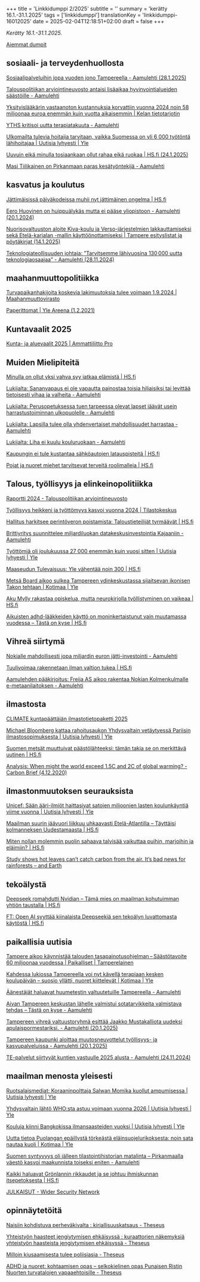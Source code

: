 +++
title = 'Linkkidumppi 2/2025'
subtitle = ''
summary = 'kerätty 16.1.-31.1.2025'
tags = ['linkkidumppi']
translationKey = 'linkkidumppi-16012025'
date = 2025-02-04T12:18:51+02:00
draft = false
+++

*Kerätty 16.1.-31.1.2025.*

[Aiemmat dumpit](/fi/tags/linkkidumppi/)


## sosiaali- ja terveydenhuollosta

[Sosiaalipalveluihin jopa vuoden jono Tampereella - Aamulehti (28.1.2025)](https://www.aamulehti.fi/pirkanmaa/art-2000010978624.html)

[Talouspolitiikan arviointineuvosto antaisi lisäaikaa hyvinvointialueiden säästöille - Aamulehti](https://www.aamulehti.fi/paakirjoitukset/art-2000010993826.html)

[Yksityislääkärin vastaanoton kustannuksia korvattiin vuonna 2024 noin 58 miljoonaa euroa enemmän kuin vuotta aikaisemmin | Kelan tietotarjotin](https://tietotarjotin.fi/uutinen/945364/yksityislaakarin-vastaanoton-kustannuksia-korvattiin-vuonna-2024-noin-58-miljoonaa-euroa-enemman-kuin-vuotta-aikaisemmin)

[YTHS kritisoi uutta terapiatakuuta - Aamulehti](https://www.aamulehti.fi/opiskelu/art-2000010947642.html)

[Ulkomailta tulevia hoitajia tarvitaan, vaikka Suomessa on yli 6 000 työtöntä lähihoitajaa | Uutisia lyhyesti | Yle](https://yle.fi/a/74-20139356)

[Uuvuin eikä minulla tosiaankaan ollut rahaa eikä ruokaa | HS.fi (24.1.2025)](https://www.hs.fi/mielipide/art-2000010982577.html)

[Masi Tiilikainen on Pirkanmaan paras kesätyöntekijä - Aamulehti](https://www.aamulehti.fi/tyoelama/art-2000010699512.html)


## kasvatus ja koulutus

[Jättimäisissä päiväkodeissa muhii nyt jättimäinen ongelma | HS.fi](https://www.hs.fi/mielipide/art-2000010988108.html)

[Eero Huovinen on huippuälykäs mutta ei pääse yliopistoon - Aamulehti (20.1.2024)](https://www.aamulehti.fi/tampere/art-2000010976646.html)

[Nuorisovaltuuston aloite Kiva-koulu ja Verso-järjestelmien lakkauttamiseksi sekä Etelä-karjalan -mallin käyttöönottamiseksi | Tampere esityslistat ja pöytäkirjat (14.1.2025)](https://tampere.cloudnc.fi/fi-FI/Toimielimet/Kasvatus_ja_opetuslautakunta/Kokous_1412025/Nuorisovaltuuston_aloite_Kivakoulu_ja_Ve(415395))

[Teknologiateollisuuden johtaja: ”Tarvitsemme lähivuosina 130 000 uutta teknologiaosaajaa” - Aamulehti (28.11.2024)](https://www.aamulehti.fi/kotimaa/art-2000010860121.html)


## maahanmuuttopolitiikka

[Turvapaikanhakijoita koskevia lakimuutoksia tulee voimaan 1.9.2024 | Maahanmuuttovirasto](https://migri.fi/-/turvapaikanhakijoita-koskevia-lakimuutoksia-tulee-voimaan-1.9.2024)

[Paperittomat | Yle Areena (1.2.2021)](https://areena.yle.fi/1-50659410)


## Kuntavaalit 2025

[Kunta- ja aluevaalit 2025 | Ammattiliitto Pro](https://proliitto.fi/fi/kuntavaalit)


## Muiden Mielipiteitä

[Minulla on ollut yksi vahva syy jatkaa elämistä | HS.fi](https://www.hs.fi/mielipide/art-2000010991702.html)

[Lukijalta: Sananvapaus ei ole vapautta painostaa toisia hiljaisiksi tai levittää tietoisesti vihaa ja valheita - Aamulehti](https://www.aamulehti.fi/lukijalta/art-2000010980872.html)

[Lukijalta: Perusopetuksessa tuen tarpeessa olevat lapset jäävät usein harrastustoiminnan ulkopuolelle - Aamulehti](https://www.aamulehti.fi/lukijalta/art-2000010980935.html)

[Lukijalta: Lapsilla tulee olla yhdenvertaiset mahdollisuudet harrastaa - Aamulehti](https://www.aamulehti.fi/lukijalta/art-2000010975575.html)

[Lukijalta: Liha ei kuulu kouluruokaan - Aamulehti](https://www.aamulehti.fi/lukijalta/art-2000010975511.html)

[Kaupungin ei tule kustantaa sähköautojen latauspisteitä | HS.fi](https://www.hs.fi/mielipide/art-2000010962860.html)

[Pojat ja nuoret miehet tarvitsevat terveitä roolimalleja | HS.fi](https://www.hs.fi/mielipide/art-2000010962966.html)


## Talous, työllisyys ja elinkeinopolitiikka

[Raportti 2024 - Talouspolitiikan arviointineuvosto](https://talouspolitiikanarviointineuvosto.fi/raportit/vuosiraportit/raportti-2024/)

[Työllisyys heikkeni ja työttömyys kasvoi vuonna 2024 | Tilastokeskus](https://stat.fi/julkaisu/cm0z8kztk0y1o07ulqh34y1ok)

[Hallitus harkitsee perintö­veron poistamista: Talous­tieteilijät tyrmäävät | HS.fi](https://www.hs.fi/talous/art-2000010940690.html)

[Brittiyritys suunnittelee miljardiluokan datakeskusinvestointia Kajaaniin - Aamulehti](https://www.aamulehti.fi/talous/art-2000010980899.html)

[Työttömiä oli joulukuussa 27 000 enemmän kuin vuosi sitten | Uutisia lyhyesti | Yle](https://yle.fi/a/74-20139079)

[Maaseudun Tulevaisuus: Yle vähentää noin 300 | HS.fi](https://www.hs.fi/talous/art-2000010982776.html)

[Metsä Board aikoo sulkea Tampereen ydinkeskustassa sijaitsevan ikonisen Takon tehtaan | Kotimaa | Yle](https://yle.fi/a/74-20137370)

[Aku Mylly rakastaa opiskelua, mutta neurokirjolla työllistyminen on vaikeaa | HS.fi](https://www.hs.fi/suomi/art-2000010825251.html)

[Aikuisten adhd-lääkkeiden käyttö on moninkertaistunut vain muutamassa vuodessa – Tästä on kyse | HS.fi](https://www.hs.fi/hyvinvointi/art-2000009755650.html)



## Vihreä siirtymä

[Nokialle mahdollisesti jopa miljardin euron jätti-investointi - Aamulehti](https://www.aamulehti.fi/talous/art-2000010978203.html)

[Tuulivoimaa rakennetaan ilman valtion tukea | HS.fi](https://www.hs.fi/mielipide/art-2000010964298.html)

[Aamulehden pääkirjoitus: Freija AS aikoo rakentaa Nokian Kolmenkulmalle e-metaanilaitoksen - Aamulehti](https://www.aamulehti.fi/paakirjoitukset/art-2000010981429.html)


## ilmastosta

[CLIMATE kuntapäättäjän ilmastotietopaketti 2025](https://www.aalto.fi/sites/default/files/2025-01/Kuntapaattajan-ilmastotietopaketti_STN-CLIMATE_2025_0.pdf)

[Michael Bloomberg kattaa rahoitusaukon Yhdysvaltain vetäytyessä Pariisin ilmastosopimuksesta | Uutisia lyhyesti | Yle](https://yle.fi/a/74-20138791)

[Suomen metsät muuttuivat päästölähteeksi: tämän takia se on merkittävä uutinen | HS.fi](https://www.hs.fi/alueet/art-2000010966941.html)

[Analysis: When might the world exceed 1.5C and 2C of global warming? - Carbon Brief (4.12.2020)](https://www.carbonbrief.org/analysis-when-might-the-world-exceed-1-5c-and-2c-of-global-warming/)


## ilmastonmuutoksen seurauksista

[Unicef: Sään ääri-ilmiöt haittasivat satojen miljoonien lasten koulun­käyntiä viime vuonna | Uutisia lyhyesti | Yle](https://yle.fi/a/74-20139048)

[Maailman suurin jäävuori liikkuu uhkaavasti Etelä-Atlantilla – Täyttäisi kolmanneksen Uudestamaasta | HS.fi](https://www.hs.fi/maailma/art-2000010983446.html)

[Miten nollan molemmin puolin sahaava talvisää vaikuttaa puihin, marjoihin ja eläimiin? | HS.fi](https://www.hs.fi/tiede/art-2000010797274.html)

[Study shows hot leaves can’t catch carbon from the air. It’s bad news for rainforests – and Earth](https://theconversation.com/study-shows-hot-leaves-cant-catch-carbon-from-the-air-its-bad-news-for-rainforests-and-earth-246975)


## tekoälystä

[Deepseek romahdutti Nvidian – Tämä mies on maailman kohutuimman yhtiön taustalla | HS.fi](https://www.hs.fi/talous/art-2000010994161.html)

[FT: Open AI syyttää kiinalaista Deepseekiä sen tekoälyn luvattomasta käytöstä | HS.fi](https://www.hs.fi/talous/art-2000010996228.html)


## paikallisia uutisia

[Tampere aikoo käynnistää talouden tasapainotusohjelman – Säästötavoite 60 miljoonaa vuodessa | Paikalliset | Tamperelainen](https://www.tamperelainen.fi/paikalliset/8250272)

[Kahdessa lukiossa Tampereella voi nyt kävellä terapiaan kesken koulupäivän – suosio yllätti, nuoret kiittelevät | Kotimaa | Yle](https://yle.fi/a/74-20138901)

[Äänestäjät haluavat huumetestin valtuutetuille Tampereella - Aamulehti](https://www.aamulehti.fi/moro/art-2000010970284.html)

[Aivan Tampereen keskustan lähelle valmistui sotatarvikkeita valmistava tehdas – Tästä on kyse - Aamulehti](https://www.aamulehti.fi/talous/art-2000010979324.html)

[Tampereen vihreä valtuustoryhmä esittää Jaakko Mustakalliota uudeksi apulaispormestariksi. - Aamulehti (20.1.2025)](https://www.aamulehti.fi/tampere/art-2000010977346.html)

[Tampereen kaupunki aloittaa muutosneuvottelut työllisyys- ja kasvupalveluissa - Aamulehti (20.1.2025)](https://www.aamulehti.fi/tampere/art-2000010977275.html)

[TE-palvelut siirtyvät kuntien vastuulle 2025 alusta - Aamulehti (24.11.2024)](https://www.aamulehti.fi/paakirjoitukset/art-2000010848948.html)



## maailman menosta yleisesti

[Ruotsalaismediat: Koraaninpolttaja Salwan Momika kuollut ampumisessa | Uutisia lyhyesti | Yle](https://yle.fi/a/74-20140289)

[Yhdysvaltain lähtö WHO:sta astuu voimaan vuonna 2026 | Uutisia lyhyesti | Yle](https://yle.fi/a/74-20139043)

[Kouluja kiinni Bangkokissa ilmansaasteiden vuoksi | Uutisia lyhyesti | Yle](https://yle.fi/a/74-20139059)

[Uutta tietoa Puolangan epäillystä törkeästä eläinsuojelurikoksesta: noin sata nautaa kuoli | Kotimaa | Yle](https://yle.fi/a/74-20139105)

[Suomen syntyvyys oli jälleen tilastointihistorian matalinta – Pirkanmaalla väestö kasvoi maakunnista toiseksi eniten - Aamulehti](https://www.aamulehti.fi/kotimaa/art-2000010983282.html)

[Kaikki haluavat Grönlannin rikkaudet ja se johtuu ihmiskunnan itsepetoksesta | HS.fi](https://www.hs.fi/mielipide/art-2000010965963.html)

[JULKAISUT - Wider Security Network](https://www.widersecurity.fi/julkaisut.html)

## opinnäytetöitä

[Naisiin kohdistuva perheväkivalta : kirjallisuuskatsaus - Theseus](https://www.theseus.fi/handle/10024/868825)

[Yhteistyön haasteet jengiytymisen ehkäisyssä : kuraattorien näkemyksiä yhteistyön haasteista jengiytymisen ehkäisyssä - Theseus](https://www.theseus.fi/handle/10024/875787)

[Milloin kiusaamisesta tulee poliisiasia - Theseus](https://www.theseus.fi/handle/10024/820948)

[ADHD ja nuoret: kohtaamisen opas – selkokielinen opas Punaisen Ristin Nuorten turvatalojen vapaaehtoisille - Theseus](https://www.theseus.fi/handle/10024/876483)
